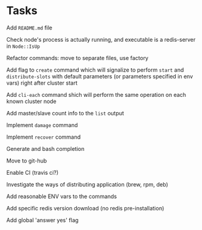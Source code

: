# Tasks

Add `README.md` file

Check node's process is actually running, and executable is a redis-server in `Node::IsUp` 

Refactor commands: move to separate files, use factory

Add flag to `create` command which will signalize to perform `start` and `distribute-slots` with default parameters (or 
parameters specified in env vars) right after cluster start

Add `cli-each` command shich will perform the same operation on each known cluster node 

Add master/slave count info to the `list` output

Implement `damage` command
 
Implement `recover` command

Generate and bash completion

Move to git-hub

Enable CI (travis ci?)

Investigate the ways of distributing application (brew, rpm, deb)

Add reasonable ENV vars to the commands

Add specific redis version download (no redis pre-installation)

Add global 'answer yes' flag
